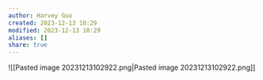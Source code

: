 ```yaml
---
author: Harvey Guo
created: 2023-12-13 10:29
modified: 2023-12-13 10:29
aliases: []
share: true
---
```

![[Pasted image 20231213102922.png|Pasted image 20231213102922.png]]
